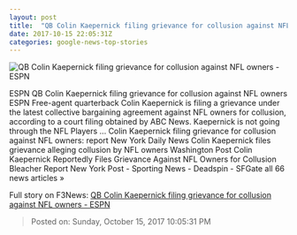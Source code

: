 ```yaml
---
layout: post
title:  "QB Colin Kaepernick filing grievance for collusion against NFL owners - ESPN"
date: 2017-10-15 22:05:31Z
categories: google-news-top-stories
---
```


![QB Colin Kaepernick filing grievance for collusion against NFL owners - ESPN](http://a.espncdn.com/combiner/i?img=%2Fphoto%2F2017%2F0330%2Fr195156_1296x729_16%2D9.jpg)

ESPN QB Colin Kaepernick filing grievance for collusion against NFL owners ESPN Free-agent quarterback Colin Kaepernick is filing a grievance under the latest collective bargaining agreement against NFL owners for collusion, according to a court filing obtained by ABC News. Kaepernick is not going through the NFL Players ... Colin Kaepernick filing grievance for collusion against NFL owners: report New York Daily News Colin Kaepernick files grievance alleging collusion by NFL owners Washington Post Colin Kaepernick Reportedly Files Grievance Against NFL Owners for Collusion Bleacher Report New York Post - Sporting News - Deadspin - SFGate all 66 news articles »


Full story on F3News: [QB Colin Kaepernick filing grievance for collusion against NFL owners - ESPN](http://www.f3nws.com/n/qTKzEF)

> Posted on: Sunday, October 15, 2017 10:05:31 PM
